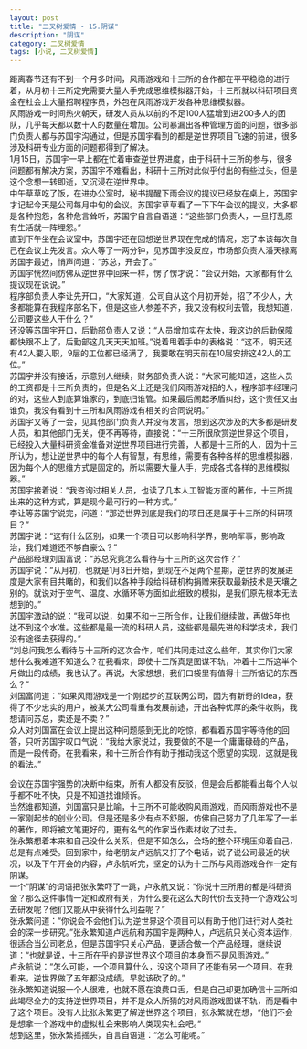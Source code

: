 ```yaml
---
layout: post
title: "二叉树爱情 - 15.阴谋"
description: "阴谋"
category: 二叉树爱情
tags: [小说, 二叉树爱情]
---
```


距离春节还有不到一个月多时间，风雨游戏和十三所的合作都在平平稳稳的进行着，从月初十三所定完需要大量人手完成思维模拟器开始，十三所就以科研项目资金在社会上大量招聘程序员，外包在风雨游戏开发各种思维模拟器。  
风雨游戏一时间热火朝天，研发人员从以前的不足100人猛增到进200多人的团队，几乎每天都以数十人的数量在增加。公司暴漏出各种管理方面的问题，很多部门负责人都与苏国宇沟通过，但是苏国宇看到的都是逆世界项目飞速的前进，很多涉及科研专业方面的问题都得到了解决。  
1月15日，苏国宇一早上都在忙着审查逆世界进度，由于科研十三所的参与，很多问题都有解决方案，苏国宇不难看出，科研十三所对此似乎付出的有些过头，但是这个念想一转即逝，又沉浸在逆世界中。  
中午草草吃了饭，在进办公室时，秘书提醒下雨会议的提议已经放在桌上，苏国宇才记起今天是公司每月中旬的会议。苏国宇草草看了一下下午会议的提议，大多都是各种抱怨，各种危言耸听，苏国宇自言自语道：“这些部门负责人，一旦打乱原有生活就一阵埋怨。”  
直到下午坐在会议室中，苏国宇还在回想逆世界现在完成的情况，忘了本该每次自己在会议上先发言。众人等了一两分钟，见苏国宇没反应，市场部负责人潘天禄离苏国宇最近，悄声问道：“苏总，开会了。”  
苏国宇恍然间仿佛从逆世界中回来一样，愣了愣才说：“会议开始，大家都有什么提议现在说说。”  
程序部负责人李让先开口，“大家知道，公司自从这个月初开始，招了不少人，大多都能算在我程序部名下，但是这些人参差不齐，我又没有权利去管，我想知道，公司要这些人干什么？”  
还没等苏国宇开口，后勤部负责人又说：“人员增加实在太快，我这边的后勤保障都快跟不上了，后勤部这几天天天加班。”说着甩着手中的表格说：“这不，明天还有42人要入职，9层的工位都已经满了，我要敢在明天前在10层安排这42人的工位。”  
苏国宇并没有接话，示意别人继续，财务部负责人说：“大家可能知道，这些人员的工资都是十三所负责的，但是名义上还是我们风雨游戏招的人，程序部李经理问的对，这些人到底算谁家的，到底归谁管。如果最后闹起矛盾纠纷，这个责任又由谁负，我没有看到十三所和风雨游戏有相关的合同说明。”  
苏国宇又等了一会，见其他部门负责人并没有发言，想到这次涉及的大多都是研发人员，和其他部门无关，便不再等待，直接说：“十三所很欣赏逆世界这个项目，已经投入大量科研资金准备对逆世界项目进行完善，人都是十三所的人，因为十三所认为，想让逆世界中的每个人有智慧，有思维，需要有各种各样的思维模拟器，因为每个人的思维方式是固定的，所以需要大量人手，完成各式各样的思维模拟器。”  
苏国宇接着说：“我咨询过相关人员，也读了几本人工智能方面的著作，十三所提出来的这种方式，算是现今最可行的一种方式。”  
李让等苏国宇说完，问道：“那逆世界到底是我们的项目还是属于十三所的科研项目？”  
苏国宇说：“这有什么区别，如果一个项目可以影响科学界，影响军事，影响政治，我们难道还不够自豪么？”  
产品部经理刘国富说：“苏总究竟怎么看待与十三所的这次合作？”  
苏国宇说：“从月初，也就是1月3日开始，到现在不足两个星期，逆世界的发展进度是大家有目共睹的，和我们以各种手段给科研机构捐赠来获取最新技术是天壤之别的。就说对于空气、温度、水循环等方面如此细致的模拟，是我们原先根本无法想到的。”  
苏国宇激动的说：“我可以说，如果不和十三所合作，让我们继续做，再做5年也达不到这个水准。这些都是最一流的科研人员，这些都是最先进的科学技术，我们没有途径去获得的。”  
“刘总问我怎么看待与十三所的这次合作，咱们共同走过这么些年，其实你们大家想什么我难道不知道么？在我看来，即使十三所真是图谋不轨，冲着十三所这半个月做出的成绩，我也认了。再说，大家想想，我们口袋里有值得十三所惦记的东西么？”  
刘国富问道：“如果风雨游戏是一个刚起步的互联网公司，因为有新奇的Idea，获得了不少忠实的用户，被某大公司看重有发展前途，开出各种优厚的条件收购，我想请问苏总，卖还是不卖？”  
众人对刘国富在会议上提出这种问题感到无比的吃惊，都看着苏国宇等待他的回答，只听苏国宇叹口气说：“我给大家说过，我要做的不是一个庸庸碌碌的产品，而是一段传奇。在我看来，和十三所合作有助于推动我这个愿望的实现，这就是我的看法。”  
  
会议在苏国宇强势的决断中结束，所有人都没有反驳，但是会后都能看出每个人似乎都不吐不快，只是不知道找谁倾诉。  
当然谁都知道，刘国富只是比喻，十三所不可能收购风雨游戏，而风雨游戏也不是一家刚起步的创业公司。但是还是多少有点不舒服，仿佛自己努力了几年写了一半的著作，即将被文笔更好的，更有名气的作家当作素材收了过去。  
张永繁想着本来和自己没什么关系，但是不知怎么，会场的整个环境压抑着自己，总是有点难受。回到家中，给老朋友卢远航又打了个电话，说了说公司最近的状况，以及下午开会的内容，卢永航听完，坚定的认为十三所与风雨游戏合作一定有阴谋。  
一个“阴谋”的词语把张永繁吓了一跳，卢永航又说：“你说十三所用的都是科研资金？那么这件事情一定和政府有关，为什么要花这么大的代价去支持一个游戏公司去研发呢？他们又能从中获得什么利益呢？”  
张永繁问道：“你说会不会他们认为逆世界这个项目可以有助于他们进行对人类社会的深一步研究。”张永繁知道卢远航和苏国宇是两种人，卢远航只关心资本运作，很适合当公司老总，但是苏国宇只关心产品，更适合做一个产品经理，继续说道：“也就是说，十三所在乎的是逆世界这个项目的本身而不是风雨游戏。”  
卢永航说：“怎么可能，一个项目算什么，没这个项目了还能有另一个项目。在我看来，逆世界做了五年都没成绩，早就该砍了的。”  
张永繁知道说服一个人很难，也就不愿在浪费口舌，但是自己却更加确信十三所如此竭尽全力的支持逆世界项目，并不是众人所猜的对风雨游戏图谋不轨，而是看中了这个项目。没有人比张永繁更了解逆世界这个项目，张永繁就在想，“他们不会是想拿一个游戏中的虚拟社会来影响人类现实社会吧。”  
想到这里，张永繁摇摇头，自言自语道：“怎么可能呢。”  
